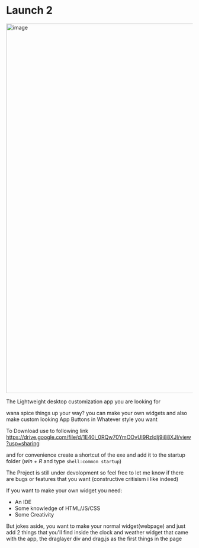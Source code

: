 # Launch 2

<img width="1678" height="997" alt="image" src="https://github.com/user-attachments/assets/a5e87e35-d7a3-4fd3-bfce-161e20ef5f8a" />


The Lightweight desktop customization app you are looking for

wana spice things up your way?
you can make your own widgets
and also make custom looking App Buttons in Whatever style you want

To Download use to following link
https://drive.google.com/file/d/1E40i_0RQw70YmOOvUI9RzIdIj9i88XJl/view?usp=sharing

and for convenience create a shortcut of the exe and add it to the startup folder (*win + R* and type `shell:common startup`)


The Project is still under devolopment so feel free to let me know if there are bugs or features that you want (constructive critisism i like indeed)

If you want to make your own widget you need:
* An IDE
* Some knowledge of HTML/JS/CSS
* Some Creativity

But jokes aside, you want to make your normal widget(webpage) and just add 2 things that you'll find inside the clock and weather widget that came with the app, the draglayer div and drag.js as the first things in the page
